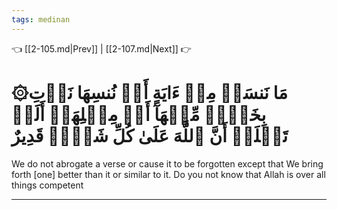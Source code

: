```yaml
---
tags: medinan
---
```


👈 [[2-105.md|Prev]] | [[2-107.md|Next]] 👉

# ۞مَا نَنسَخۡ مِنۡ ءَايَةٍ أَوۡ نُنسِهَا نَأۡتِ بِخَيۡرٖ مِّنۡهَآ أَوۡ مِثۡلِهَآۗ أَلَمۡ تَعۡلَمۡ أَنَّ ٱللَّهَ عَلَىٰ كُلِّ شَيۡءٖ قَدِيرٌ

We do not abrogate a verse or cause it to be forgotten except that We bring forth [one] better than it or similar to it. Do you not know that Allah is over all things competent

---

